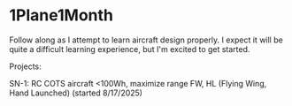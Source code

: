 # 1Plane1Month

Follow along as I attempt to learn aircraft design properly. I expect it will be quite a difficult learning experience, but I'm excited to get started.

Projects:

SN-1: RC COTS aircraft <100Wh, maximize range
  FW, HL (Flying Wing, Hand Launched) (started 8/17/2025)
